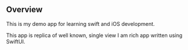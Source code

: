 ## Overview

This is my demo app for learning swift and iOS development.

This app is replica of well known, single view I am rich app written using SwiftUI.
